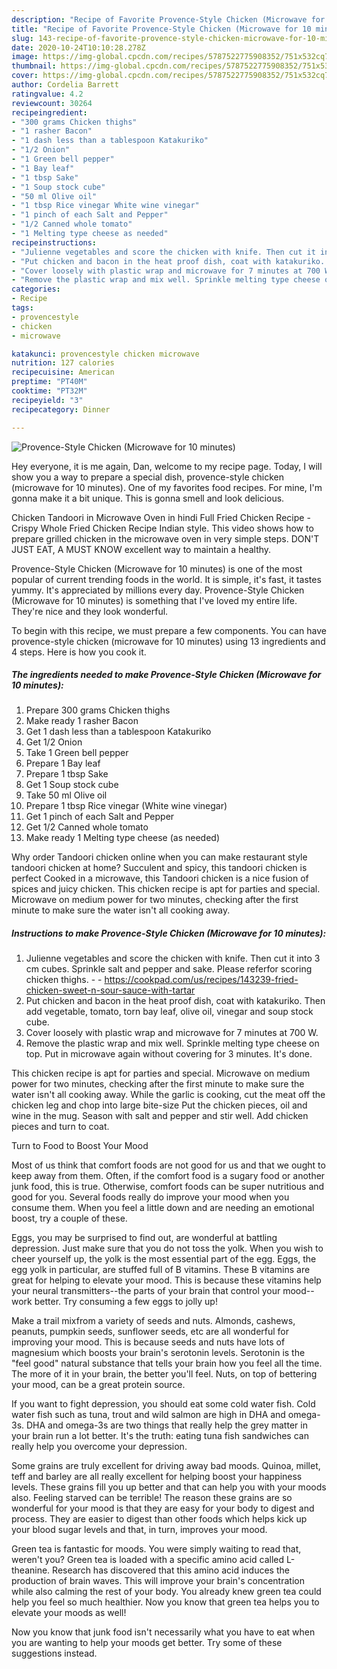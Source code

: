 ```yaml
---
description: "Recipe of Favorite Provence-Style Chicken (Microwave for 10 minutes)"
title: "Recipe of Favorite Provence-Style Chicken (Microwave for 10 minutes)"
slug: 143-recipe-of-favorite-provence-style-chicken-microwave-for-10-minutes
date: 2020-10-24T10:10:28.278Z
image: https://img-global.cpcdn.com/recipes/5787522775908352/751x532cq70/provence-style-chicken-microwave-for-10-minutes-recipe-main-photo.jpg
thumbnail: https://img-global.cpcdn.com/recipes/5787522775908352/751x532cq70/provence-style-chicken-microwave-for-10-minutes-recipe-main-photo.jpg
cover: https://img-global.cpcdn.com/recipes/5787522775908352/751x532cq70/provence-style-chicken-microwave-for-10-minutes-recipe-main-photo.jpg
author: Cordelia Barrett
ratingvalue: 4.2
reviewcount: 30264
recipeingredient:
- "300 grams Chicken thighs"
- "1 rasher Bacon"
- "1 dash less than a tablespoon Katakuriko"
- "1/2 Onion"
- "1 Green bell pepper"
- "1 Bay leaf"
- "1 tbsp Sake"
- "1 Soup stock cube"
- "50 ml Olive oil"
- "1 tbsp Rice vinegar White wine vinegar"
- "1 pinch of each Salt and Pepper"
- "1/2 Canned whole tomato"
- "1 Melting type cheese as needed"
recipeinstructions:
- "Julienne vegetables and score the chicken with knife. Then cut it into 3 cm cubes. Sprinkle salt and pepper and sake. Please referfor scoring chicken thighs.  https://cookpad.com/us/recipes/143239-fried-chicken-sweet-n-sour-sauce-with-tartar"
- "Put chicken and bacon in the heat proof dish, coat with katakuriko. Then add vegetable, tomato, torn bay leaf, olive oil, vinegar and soup stock cube."
- "Cover loosely with plastic wrap and microwave for 7 minutes at 700 W."
- "Remove the plastic wrap and mix well. Sprinkle melting type cheese on top. Put in microwave again without covering for 3 minutes. It&#39;s done."
categories:
- Recipe
tags:
- provencestyle
- chicken
- microwave

katakunci: provencestyle chicken microwave 
nutrition: 127 calories
recipecuisine: American
preptime: "PT40M"
cooktime: "PT32M"
recipeyield: "3"
recipecategory: Dinner

---
```



![Provence-Style Chicken (Microwave for 10 minutes)](https://img-global.cpcdn.com/recipes/5787522775908352/751x532cq70/provence-style-chicken-microwave-for-10-minutes-recipe-main-photo.jpg)

Hey everyone, it is me again, Dan, welcome to my recipe page. Today, I will show you a way to prepare a special dish, provence-style chicken (microwave for 10 minutes). One of my favorites food recipes. For mine, I'm gonna make it a bit unique. This is gonna smell and look delicious.

Chicken Tandoori in Microwave Oven in hindi Full Fried Chicken Recipe - Crispy Whole Fried Chicken Recipe Indian style. This video shows how to prepare grilled chicken in the microwave oven in very simple steps. DON&#39;T JUST EAT, A MUST KNOW excellent way to maintain a healthy.

Provence-Style Chicken (Microwave for 10 minutes) is one of the most popular of current trending foods in the world. It is simple, it's fast, it tastes yummy. It's appreciated by millions every day. Provence-Style Chicken (Microwave for 10 minutes) is something that I've loved my entire life. They're nice and they look wonderful.


To begin with this recipe, we must prepare a few components. You can have provence-style chicken (microwave for 10 minutes) using 13 ingredients and 4 steps. Here is how you cook it.

<!--inarticleads1-->

##### The ingredients needed to make Provence-Style Chicken (Microwave for 10 minutes):

1. Prepare 300 grams Chicken thighs
1. Make ready 1 rasher Bacon
1. Get 1 dash less than a tablespoon Katakuriko
1. Get 1/2 Onion
1. Take 1 Green bell pepper
1. Prepare 1 Bay leaf
1. Prepare 1 tbsp Sake
1. Get 1 Soup stock cube
1. Take 50 ml Olive oil
1. Prepare 1 tbsp Rice vinegar (White wine vinegar)
1. Get 1 pinch of each Salt and Pepper
1. Get 1/2 Canned whole tomato
1. Make ready 1 Melting type cheese (as needed)


Why order Tandoori chicken online when you can make restaurant style tandoori chicken at home? Succulent and spicy, this tandoori chicken is perfect Cooked in a microwave, this Tandoori chicken is a nice fusion of spices and juicy chicken. This chicken recipe is apt for parties and special. Microwave on medium power for two minutes, checking after the first minute to make sure the water isn&#39;t all cooking away. 

<!--inarticleads2-->

##### Instructions to make Provence-Style Chicken (Microwave for 10 minutes):

1. Julienne vegetables and score the chicken with knife. Then cut it into 3 cm cubes. Sprinkle salt and pepper and sake. Please referfor scoring chicken thighs. -  - https://cookpad.com/us/recipes/143239-fried-chicken-sweet-n-sour-sauce-with-tartar
1. Put chicken and bacon in the heat proof dish, coat with katakuriko. Then add vegetable, tomato, torn bay leaf, olive oil, vinegar and soup stock cube.
1. Cover loosely with plastic wrap and microwave for 7 minutes at 700 W.
1. Remove the plastic wrap and mix well. Sprinkle melting type cheese on top. Put in microwave again without covering for 3 minutes. It&#39;s done.


This chicken recipe is apt for parties and special. Microwave on medium power for two minutes, checking after the first minute to make sure the water isn&#39;t all cooking away. While the garlic is cooking, cut the meat off the chicken leg and chop into large bite-size Put the chicken pieces, oil and wine in the mug. Season with salt and pepper and stir well. Add chicken pieces and turn to coat. 

Turn to Food to Boost Your Mood


Most of us think that comfort foods are not good for us and that we ought to keep away from them. Often, if the comfort food is a sugary food or another junk food, this is true. Otherwise, comfort foods can be super nutritious and good for you. Several foods really do improve your mood when you consume them. When you feel a little down and are needing an emotional boost, try a couple of these.

Eggs, you may be surprised to find out, are wonderful at battling depression. Just make sure that you do not toss the yolk. When you wish to cheer yourself up, the yolk is the most essential part of the egg. Eggs, the egg yolk in particular, are stuffed full of B vitamins. These B vitamins are great for helping to elevate your mood. This is because these vitamins help your neural transmitters--the parts of your brain that control your mood--work better. Try consuming a few eggs to jolly up!

Make a trail mixfrom a variety of seeds and nuts. Almonds, cashews, peanuts, pumpkin seeds, sunflower seeds, etc are all wonderful for improving your mood. This is because seeds and nuts have lots of magnesium which boosts your brain's serotonin levels. Serotonin is the "feel good" natural substance that tells your brain how you feel all the time. The more of it in your brain, the better you'll feel. Nuts, on top of bettering your mood, can be a great protein source.

If you want to fight depression, you should eat some cold water fish. Cold water fish such as tuna, trout and wild salmon are high in DHA and omega-3s. DHA and omega-3s are two things that really help the grey matter in your brain run a lot better. It's the truth: eating tuna fish sandwiches can really help you overcome your depression. 

Some grains are truly excellent for driving away bad moods. Quinoa, millet, teff and barley are all really excellent for helping boost your happiness levels. These grains fill you up better and that can help you with your moods also. Feeling starved can be terrible! The reason these grains are so wonderful for your mood is that they are easy for your body to digest and process. They are easier to digest than other foods which helps kick up your blood sugar levels and that, in turn, improves your mood.

Green tea is fantastic for moods. You were simply waiting to read that, weren't you? Green tea is loaded with a specific amino acid called L-theanine. Research has discovered that this amino acid induces the production of brain waves. This will improve your brain's concentration while also calming the rest of your body. You already knew green tea could help you feel so much healthier. Now you know that green tea helps you to elevate your moods as well!

Now you know that junk food isn't necessarily what you have to eat when you are wanting to help your moods get better. Try  some  of  these  suggestions  instead.

